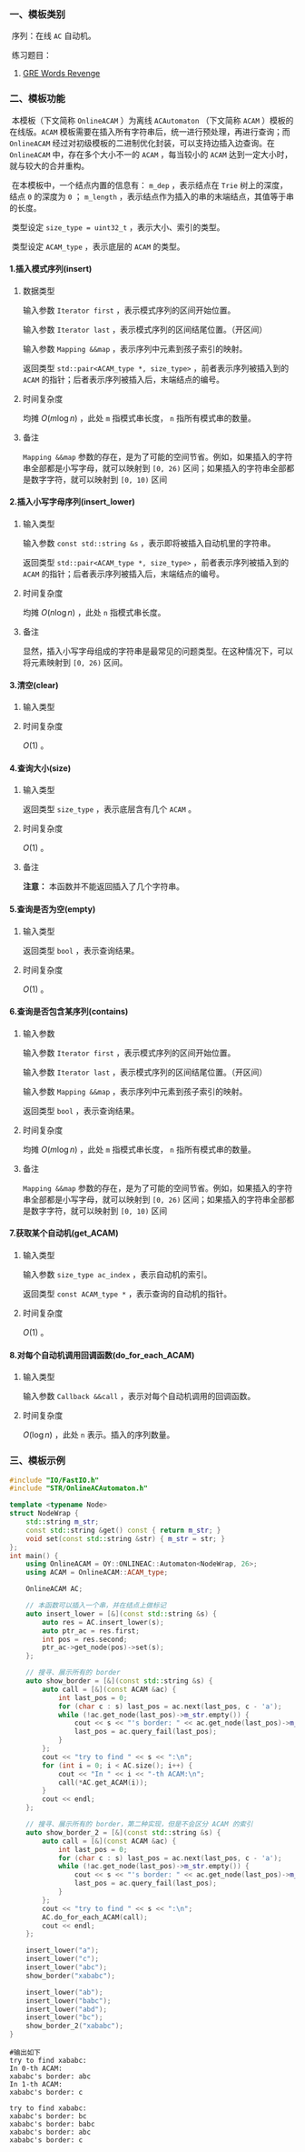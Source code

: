 ### 一、模板类别

​	序列：在线 `AC` 自动机。

​	练习题目：

1. [GRE Words Revenge](https://acm.hdu.edu.cn/showproblem.php?pid=4787)


### 二、模板功能

​	本模板（下文简称 `OnlineACAM` ）为离线 `ACAutomaton` （下文简称 `ACAM` ）模板的在线版。`ACAM` 模板需要在插入所有字符串后，统一进行预处理，再进行查询；而 `OnlineACAM` 经过对初级模板的二进制优化封装，可以支持边插入边查询。在 `OnlineACAM` 中，存在多个大小不一的 `ACAM` ，每当较小的 `ACAM` 达到一定大小时，就与较大的合并重构。

​	在本模板中，一个结点内置的信息有： `m_dep` ，表示结点在 `Trie` 树上的深度，结点 `0` 的深度为 `0` ； `m_length` ，表示结点作为插入的串的末端结点，其值等于串的长度。

​	类型设定 `size_type = uint32_t` ，表示大小、索引的类型。

​	类型设定 `ACAM_type` ，表示底层的 `ACAM` 的类型。

#### 1.插入模式序列(insert)

1. 数据类型

   输入参数 `Iterator first` ，表示模式序列的区间开始位置。

   输入参数 `Iterator last` ，表示模式序列的区间结尾位置。（开区间）

   输入参数 `Mapping &&map` ，表示序列中元素到孩子索引的映射。

   返回类型 `std::pair<ACAM_type *, size_type>` ，前者表示序列被插入到的 `ACAM` 的指针；后者表示序列被插入后，末端结点的编号。

2. 时间复杂度

   均摊 $O(m\log n)$ ，此处 `m` 指模式串长度， `n` 指所有模式串的数量。
   
3. 备注

    `Mapping &&map` 参数的存在，是为了可能的空间节省。例如，如果插入的字符串全部都是小写字母，就可以映射到 `[0, 26)` 区间；如果插入的字符串全部都是数字字符，就可以映射到 `[0, 10)` 区间

#### 2.插入小写字母序列(insert_lower)

1. 输入类型

   输入参数 `const std::string &s` ，表示即将被插入自动机里的字符串。

   返回类型 `std::pair<ACAM_type *, size_type>` ，前者表示序列被插入到的 `ACAM` 的指针；后者表示序列被插入后，末端结点的编号。

2. 时间复杂度

    均摊 $O(n\log n)$ ，此处 `n` 指模式串长度。

3. 备注

   显然，插入小写字母组成的字符串是最常见的问题类型。在这种情况下，可以将元素映射到 `[0, 26)` 区间。

#### 3.清空(clear)

1. 输入类型

2. 时间复杂度

    $O(1)$ 。

#### 4.查询大小(size)

1. 输入类型

   返回类型 `size_type` ，表示底层含有几个 `ACAM` 。

2. 时间复杂度

    $O(1)$ 。

3. 备注

   **注意：** 本函数并不能返回插入了几个字符串。

#### 5.查询是否为空(empty)

1. 输入类型

   返回类型 `bool` ，表示查询结果。

2. 时间复杂度

    $O(1)$ 。

#### 6.查询是否包含某序列(contains)

1. 输入参数

   输入参数 `Iterator first` ，表示模式序列的区间开始位置。

   输入参数 `Iterator last` ，表示模式序列的区间结尾位置。（开区间）

   输入参数 `Mapping &&map` ，表示序列中元素到孩子索引的映射。

   返回类型 `bool` ，表示查询结果。

2. 时间复杂度

   均摊 $O(m\log n)$ ，此处 `m` 指模式串长度， `n` 指所有模式串的数量。

3. 备注

   `Mapping &&map` 参数的存在，是为了可能的空间节省。例如，如果插入的字符串全部都是小写字母，就可以映射到 `[0, 26)` 区间；如果插入的字符串全部都是数字字符，就可以映射到 `[0, 10)` 区间

#### 7.获取某个自动机(get_ACAM)

1. 输入类型

   输入参数 `size_type ac_index` ，表示自动机的索引。

   返回类型 `const ACAM_type *` ，表示查询的自动机的指针。

2. 时间复杂度

    $O(1)$ 。

#### 8.对每个自动机调用回调函数(do_for_each_ACAM)

1. 输入类型

   输入参数 `Callback &&call` ，表示对每个自动机调用的回调函数。

2. 时间复杂度

    $O(\log n)$ ，此处 `n` 表示。插入的序列数量。


### 三、模板示例

```c++
#include "IO/FastIO.h"
#include "STR/OnlineACAutomaton.h"

template <typename Node>
struct NodeWrap {
    std::string m_str;
    const std::string &get() const { return m_str; }
    void set(const std::string &str) { m_str = str; }
};
int main() {
    using OnlineACAM = OY::ONLINEAC::Automaton<NodeWrap, 26>;
    using ACAM = OnlineACAM::ACAM_type;

    OnlineACAM AC;

    // 本函数可以插入一个串，并在结点上做标记
    auto insert_lower = [&](const std::string &s) {
        auto res = AC.insert_lower(s);
        auto ptr_ac = res.first;
        int pos = res.second;
        ptr_ac->get_node(pos)->set(s);
    };

    // 搜寻、展示所有的 border
    auto show_border = [&](const std::string &s) {
        auto call = [&](const ACAM &ac) {
            int last_pos = 0;
            for (char c : s) last_pos = ac.next(last_pos, c - 'a');
            while (!ac.get_node(last_pos)->m_str.empty()) {
                cout << s << "'s border: " << ac.get_node(last_pos)->m_str << endl;
                last_pos = ac.query_fail(last_pos);
            }
        };
        cout << "try to find " << s << ":\n";
        for (int i = 0; i < AC.size(); i++) {
            cout << "In " << i << "-th ACAM:\n";
            call(*AC.get_ACAM(i));
        }
        cout << endl;
    };

    // 搜寻、展示所有的 border，第二种实现，但是不会区分 ACAM 的索引
    auto show_border_2 = [&](const std::string &s) {
        auto call = [&](const ACAM &ac) {
            int last_pos = 0;
            for (char c : s) last_pos = ac.next(last_pos, c - 'a');
            while (!ac.get_node(last_pos)->m_str.empty()) {
                cout << s << "'s border: " << ac.get_node(last_pos)->m_str << endl;
                last_pos = ac.query_fail(last_pos);
            }
        };
        cout << "try to find " << s << ":\n";
        AC.do_for_each_ACAM(call);
        cout << endl;
    };

    insert_lower("a");
    insert_lower("c");
    insert_lower("abc");
    show_border("xababc");

    insert_lower("ab");
    insert_lower("babc");
    insert_lower("abd");
    insert_lower("bc");
    show_border_2("xababc");
}

```

```
#输出如下
try to find xababc:
In 0-th ACAM:
xababc's border: abc
In 1-th ACAM:
xababc's border: c

try to find xababc:
xababc's border: bc
xababc's border: babc
xababc's border: abc
xababc's border: c

```

